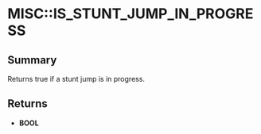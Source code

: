 # MISC::IS_STUNT_JUMP_IN_PROGRESS

## Summary
Returns true if a stunt jump is in progress.

## Returns
* **BOOL**